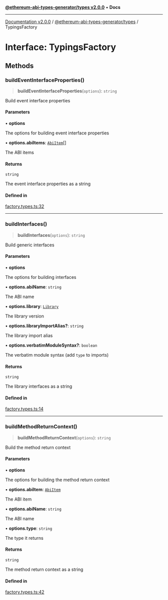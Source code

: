 [**@ethereum-abi-types-generator/types v2.0.0**](../README.md) • **Docs**

***

[Documentation v2.0.0](../../../packages.md) / [@ethereum-abi-types-generator/types](../README.md) / TypingsFactory

# Interface: TypingsFactory

## Methods

### buildEventInterfaceProperties()

> **buildEventInterfaceProperties**(`options`): `string`

Build event interface properties

#### Parameters

• **options**

The options for building event interface properties

• **options.abiItems**: [`AbiItem`](../type-aliases/AbiItem.md)[]

The ABI items

#### Returns

`string`

The event interface properties as a string

#### Defined in

[factory.types.ts:32](https://github.com/niZmosis/ethereum-abi-types-generator/blob/34014c6ac1a58a7622fbd21e7421270aae38bf36/packages/types/src/factory.types.ts#L32)

***

### buildInterfaces()

> **buildInterfaces**(`options`): `string`

Build generic interfaces

#### Parameters

• **options**

The options for building interfaces

• **options.abiName**: `string`

The ABI name

• **options.library**: [`Library`](../type-aliases/Library.md)

The library version

• **options.libraryImportAlias?**: `string`

The library import alias

• **options.verbatimModuleSyntax?**: `boolean`

The verbatim module syntax (add `type` to imports)

#### Returns

`string`

The library interfaces as a string

#### Defined in

[factory.types.ts:14](https://github.com/niZmosis/ethereum-abi-types-generator/blob/34014c6ac1a58a7622fbd21e7421270aae38bf36/packages/types/src/factory.types.ts#L14)

***

### buildMethodReturnContext()

> **buildMethodReturnContext**(`options`): `string`

Build the method return context

#### Parameters

• **options**

The options for building the method return context

• **options.abiItem**: [`AbiItem`](../type-aliases/AbiItem.md)

The ABI item

• **options.abiName**: `string`

The ABI name

• **options.type**: `string`

The type it returns

#### Returns

`string`

The method return context as a string

#### Defined in

[factory.types.ts:42](https://github.com/niZmosis/ethereum-abi-types-generator/blob/34014c6ac1a58a7622fbd21e7421270aae38bf36/packages/types/src/factory.types.ts#L42)
